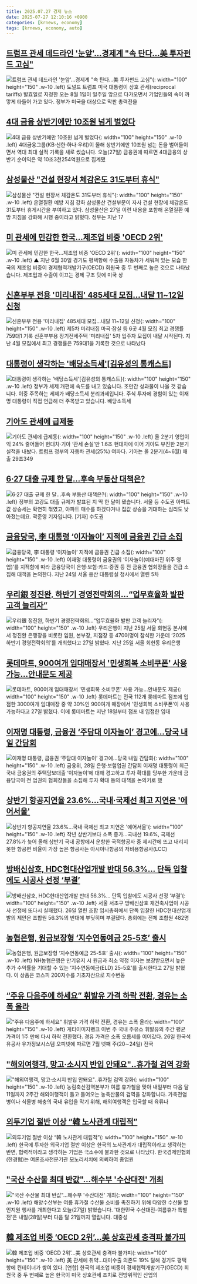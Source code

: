 ```yaml
---
title: 2025.07.27 경제 뉴스
date: 2025-07-27 12:10:16 +0900
categories: [krnews, economy]
tags: [krnews, economy, auto]
---
```

## [트럼프 관세 데드라인 '눈앞'…경제계 "속 탄다…美 투자펀드 고심"](https://n.news.naver.com/mnews/article/421/0008393662)

![트럼프 관세 데드라인 '눈앞'…경제계 "속 탄다…美 투자펀드 고심"](https://mimgnews.pstatic.net/image/origin/421/2025/07/26/8393662.jpg?type=nf220_150){: width="100" height="150" .w-10 .left}
도널드 트럼프 미국 대통령이 상호 관세(reciprocal tariffs) 발효일로 지정한 오는 8월 1일이 일주일 앞으로 다가오면서 기업인들의 속이 까맣게 타들어 가고 있다. 정부가 미국을 대상으로 막판 총력전을

## [4대 금융 상반기에만 10조원 넘게 벌었다](https://n.news.naver.com/mnews/article/374/0000454010)

![4대 금융 상반기에만 10조원 넘게 벌었다](https://mimgnews.pstatic.net/image/origin/374/2025/07/27/454010.jpg?type=nf220_150){: width="100" height="150" .w-10 .left}
4대금융그룹(KB·신한·하나·우리)이 올해 상반기에만 10조원 넘는 돈을 벌어들이면서 역대 최대 실적 기록을 새로 썼습니다. 오늘(27일) 금융권에 따르면 4대금융의 상반기 순이익은 약 10조3천254억원으로 집계됐

## [삼성물산 "건설 현장서 체감온도 31도부터 휴식"](https://n.news.naver.com/mnews/article/001/0015531760)

![삼성물산 "건설 현장서 체감온도 31도부터 휴식"](https://mimgnews.pstatic.net/image/origin/001/2025/07/27/15531760.jpg?type=nf220_150){: width="100" height="150" .w-10 .left}
온열질환 예방 지침 강화 삼성물산 건설부문이 자사 건설 현장에 체감온도 31도부터 휴게시간을 부여하고 있다. 삼성물산은 27일 이런 내용을 포함해 온열질환 예방 지침을 강화해 시행 중이라고 밝혔다. 정부는 지난 17

## [미 관세에 민감한 한국…제조업 비중 'OECD 2위'](https://n.news.naver.com/mnews/article/055/0001278770)

![미 관세에 민감한 한국…제조업 비중 'OECD 2위'](https://mimgnews.pstatic.net/image/origin/055/2025/07/27/1278770.jpg?type=nf220_150){: width="100" height="150" .w-10 .left}
▲ 지난 6월 30일 경기도 평택항에 수출용 자동차가 세워져 있는 모습 한국의 제조업 비중이 경제협력개발기구(OECD) 회원국 중 두 번째로 높은 것으로 나타났습니다. 제조업과 수출이 이끄는 경제 구조 탓에 미국 상

## [신혼부부 전용 '미리내집' 485세대 모집…내달 11~12일 신청](https://n.news.naver.com/mnews/article/629/0000411100)

![신혼부부 전용 '미리내집' 485세대 모집…내달 11~12일 신청](https://mimgnews.pstatic.net/image/origin/629/2025/07/27/411100.jpg?type=nf220_150){: width="100" height="150" .w-10 .left}
제5차 미리내집 마곡·잠실 등 6곳 4월 모집 최고 경쟁률 759대1 기록 신혼부부용 장기전세주택 '미리내집' 5차 입주자 모집이 내달 시작된다. 지난 4월 모집에서 최고 경쟁률은 759대1을 기록한 것으로 나타났다

## [대통령이 생각하는 '배당소득세'[김유성의 통캐스트]](https://n.news.naver.com/mnews/article/018/0006074528)

![대통령이 생각하는 '배당소득세'[김유성의 통캐스트]](https://mimgnews.pstatic.net/image/origin/018/2025/07/26/6074528.jpg?type=nf220_150){: width="100" height="150" .w-10 .left}
정부가 세제 개편에 속도를 내고 있습니다. 조만간 성과물이 나올 것 같습니다. 이중 주목하는 세제가 배당소득세 분리과세입니다. 주식 투자에 경험이 있는 이재명 대통령이 직접 언급해 더 주목받고 있습니다. 배당소득세

## [기아도 관세에 급제동](https://n.news.naver.com/mnews/article/023/0003919475)

![기아도 관세에 급제동](https://mimgnews.pstatic.net/image/origin/023/2025/07/26/3919475.jpg?type=nf220_150){: width="100" height="150" .w-10 .left}
올 2분기 영업이익 24% 줄어들어 현대차·기아 ‘관세 손실’만 1.6조 현대차에 이어 기아도 부진한 2분기 실적을 내놨다. 트럼프 정부의 자동차 관세(25%) 여파다. 기아는 올 2분기(4~6월) 매출 29조349

## [6·27 대출 규제 한 달…후속 부동산 대책은?](https://n.news.naver.com/mnews/article/422/0000764296)

![6·27 대출 규제 한 달…후속 부동산 대책은?](https://mimgnews.pstatic.net/image/origin/422/2025/07/27/764296.jpg?type=nf220_150){: width="100" height="150" .w-10 .left}
정부의 고강도 대출 규제가 발표된 지 딱 한 달이 됐습니다. 서울 등 수도권 아파트값 상승세는 확연히 꺾였고, 아파트 매수를 하겠다거나 집값 상승을 기대하는 심리도 낮아졌는데요. 곽준영 기자입니다. [기자] 수도권

## [금융당국, 李 대통령 ‘이자놀이’ 지적에 금융권 긴급 소집](https://n.news.naver.com/mnews/article/018/0006074752)

![금융당국, 李 대통령 ‘이자놀이’ 지적에 금융권 긴급 소집](https://mimgnews.pstatic.net/image/origin/018/2025/07/27/6074752.jpg?type=nf220_150){: width="100" height="150" .w-10 .left}
이재명 대통령이 금융권의 ‘이자놀이(예대마진 위주 영업)’를 지적함에 따라 금융당국이 은행·보험·카드·증권 등 전 금융권 협회장들을 긴급 소집해 대책을 논의한다. 지난 24일 서울 용산 대통령실 청사에서 열린 5차

## [우리銀 정진완, 하반기 경영전략회의…“업무효율화 발판 고객 늘리자”](https://n.news.naver.com/mnews/article/018/0006074701)

![우리銀 정진완, 하반기 경영전략회의…“업무효율화 발판 고객 늘리자”](https://mimgnews.pstatic.net/image/origin/018/2025/07/27/6074701.jpg?type=nf220_150){: width="100" height="150" .w-10 .left}
우리은행이 지난 25일 서울 회현동 본사에서 정진완 은행장을 비롯한 임원, 본부장, 지점장 등 470여명이 참석한 가운데 ‘2025 하반기 경영전략회의’를 개최했다고 27일 밝혔다. 지난 25일 서울 회현동 우리은행

## [롯데마트, 900여개 임대매장서 '민생회복 소비쿠폰' 사용 가능…안내문도 제공](https://n.news.naver.com/mnews/article/003/0013386633)

![롯데마트, 900여개 임대매장서 '민생회복 소비쿠폰' 사용 가능…안내문도 제공](https://mimgnews.pstatic.net/image/origin/003/2025/07/27/13386633.jpg?type=nf220_150){: width="100" height="150" .w-10 .left}
롯데마트는 전국 112개 롯데마트 점포에 입점한 3000여개 임대매장 중 약 30%인 900여개 매장에서 '민생회복 소비쿠폰’이 사용 가능하다고 27일 밝혔다. 이에 롯데마트는 지난 18일부터 점포 내 입점한 임대

## [이재명 대통령, 금융권 ‘주담대 이자놀이’ 경고에…당국 내일 간담회](https://n.news.naver.com/mnews/article/009/0005531657)

![이재명 대통령, 금융권 ‘주담대 이자놀이’ 경고에…당국 내일 간담회](https://mimgnews.pstatic.net/image/origin/009/2025/07/27/5531657.jpg?type=nf220_150){: width="100" height="150" .w-10 .left}
금융위, 28일 은행·보험업권 간담회 이재명 대통령이 최근 국내 금융권의 주택담보대출 ‘이자놀이’에 대해 경고하고 투자 확대를 당부한 가운데 금융당국이 전 업권의 협회장들을 소집해 투자 확대 등의 대책을 논의키로 했

## [상반기 항공지연율 23.6%…국내·국제선 최고 지연은 '에어서울'](https://n.news.naver.com/mnews/article/001/0015531513)

![상반기 항공지연율 23.6%…국내·국제선 최고 지연은 '에어서울'](https://mimgnews.pstatic.net/image/origin/001/2025/07/27/15531513.jpg?type=nf220_150){: width="100" height="150" .w-10 .left}
작년 상반기보다 소폭 증가…국내선 19.6%, 국제선 27.8%가 늦어 올해 상반기 국내 공항에서 운항한 국적항공사 중 제시간에 뜨고 내리지 못한 항공편 비율이 가장 높은 항공사는 아시아나항공의 저비용항공사(LCC)

## [방배신삼호, HDC현대산업개발 반대 56.3%… 단독 입찰에도 시공사 선정 ‘부결’](https://n.news.naver.com/mnews/article/020/0003650570)

![방배신삼호, HDC현대산업개발 반대 56.3%… 단독 입찰에도 시공사 선정 ‘부결’](https://mimgnews.pstatic.net/image/origin/020/2025/07/26/3650570.jpg?type=nf220_150){: width="100" height="150" .w-10 .left}
서울 서초구 방배신삼호 재건축사업이 시공사 선정에 또다시 실패했다. 26일 열린 조합 임시총회에서 단독 입찰한 HDC현대산업개발의 제안은 조합원 56.3%의 반대에 부딪히며 부결됐다. 총회에는 전체 조합원 482명

## [농협은행, 원금보장형 ‘지수연동예금 25-5호’ 출시](https://n.news.naver.com/mnews/article/029/0002971149)

![농협은행, 원금보장형 ‘지수연동예금 25-5호’ 출시](https://mimgnews.pstatic.net/image/origin/029/2025/07/27/2971149.jpg?type=nf220_150){: width="100" height="150" .w-10 .left}
NH농협은행은 만기유지 시 원금과 최소 약정 이자는 보장받으면서 높은 추가 수익률을 기대할 수 있는 ‘지수연동예금(ELD) 25-5호’를 출시한다고 27일 밝혔다. 이 상품은 코스피 200지수를 기초자산으로 지수변동

## [“주유 다음주에 하세요” 휘발유 가격 하락 전환, 경유는 소폭 올라](https://n.news.naver.com/mnews/article/022/0004054921)

![“주유 다음주에 하세요” 휘발유 가격 하락 전환, 경유는 소폭 올라](https://mimgnews.pstatic.net/image/origin/022/2025/07/26/4054921.jpg?type=nf220_150){: width="100" height="150" .w-10 .left}
게티이미지뱅크 이번 주 국내 주유소 휘발유의 주간 평균 가격이 1주 만에 다시 하락 전환했다. 경유 가격은 소폭 오름세를 이어갔다. 26일 한국석유공사 유가정보시스템 오피넷에 따르면 7월 넷째 주(20∼24일) 전국

## ["해외여행객, 망고·소시지 반입 안돼요"‥휴가철 검역 강화](https://n.news.naver.com/mnews/article/214/0001439012)

!["해외여행객, 망고·소시지 반입 안돼요"‥휴가철 검역 강화](https://mimgnews.pstatic.net/image/origin/214/2025/07/27/1439012.jpg?type=nf220_150){: width="100" height="150" .w-10 .left}
농림축산검역본부가 여름 휴가철을 맞아 내일부터 다음 달 11일까지 2주간 해외여행객이 들고 들어오는 농축산물의 검역을 강화합니다. 가축전염병이나 식물병 해충의 국내 유입을 막기 위해, 해외여행객은 입국할 때 육류나

## [외투기업 절반 이상 “韓 노사관계 대립적”](https://n.news.naver.com/mnews/article/029/0002971167)

![외투기업 절반 이상 “韓 노사관계 대립적”](https://mimgnews.pstatic.net/image/origin/029/2025/07/27/2971167.jpg?type=nf220_150){: width="100" height="150" .w-10 .left}
한국에 투자한 외국기업 절반 이상은 한국의 노사관계가 대립적이라고 생각하는 반면, 협력적이라고 생각하는 기업은 극소수에 불과한 것으로 나타났다. 한국경제인협회(한경협)는 여론조사전문기관 모노리서치에 의뢰하여 종업원

## ["국산 수산물 최대 반값"…해수부 '수산대전' 개최](https://n.news.naver.com/mnews/article/374/0000454024)

!["국산 수산물 최대 반값"…해수부 '수산대전' 개최](https://mimgnews.pstatic.net/image/origin/374/2025/07/27/454024.jpg?type=nf220_150){: width="100" height="150" .w-10 .left}
해양수산부는 여름 휴가철 수산물 소비를 촉진하기 위해 다양한 수산물 할인지원 행사를 개최한다고 오늘(27일) 밝혔습니다. '대한민국 수산대전-여름휴가 특별전'은 내일(28일)부터 다음 달 21일까지 열립니다. 대중성

## [韓 제조업 비중 ‘OECD 2위’…美 상호관세 충격파 불가피](https://n.news.naver.com/mnews/article/016/0002505506)

![韓 제조업 비중 ‘OECD 2위’…美 상호관세 충격파 불가피](https://mimgnews.pstatic.net/image/origin/016/2025/07/27/2505506.jpg?type=nf220_150){: width="100" height="150" .w-10 .left}
美 관세에 취약…대미수출 의존도 19% 달해 경기도 평택항에 컨테이너가 쌓여 있다. [연합] 한국의 제조업 비중이 경제협력개발기구(OECD) 회원국 중 두 번째로 높은 한국이 미국 상호관세 조치로 전방위적인 산업의

